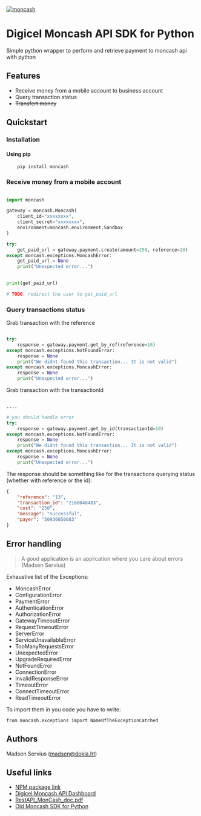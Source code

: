 [![moncash](https://sandbox.moncashbutton.digicelgroup.com/Moncash-middleware/resources/assets/images/MC_button.png)](https://sandbox.moncashbutton.digicelgroup.com/)

# Digicel Moncash API SDK for Python
Simple python wrapper to perform and retrieve payment to moncash api with python

## Features
- Receive money from a mobile account to business account 
- Query transaction status
- ~~Transfert money~~

## Quickstart 

### Installation

#### Using pip

```
    pip install moncash
```

### Receive money from a mobile account 
```python

import moncash 

gateway = moncash.Moncash(
    client_id="xxxxxxxx",
    client_secret="xxxxxxxx",
    environment=moncash.environment.Sandbox
)

try:
    get_paid_url = gateway.payment.create(amount=250, reference=10)
except moncash.exceptions.MoncashError:
    get_paid_url = None
    print("Unexpected error...")
    

print(get_paid_url)

# TODO: redirect the user to get_paid_url
```

### Query transactions status

Grab transaction with the reference

```python

try:
    response = gateway.payment.get_by_ref(reference=10)
except moncash.exceptions.NotFoundError:
    response = None
    print("We didnt found this transaction... It is not valid")
except moncash.exceptions.MoncashError:
    response = None
    print("Unexpected error...")

```

Grab transaction with the transactionId

```python

....

# you should handle error
try:
    response = gateway.payment.get_by_id(transactionId=10)
except moncash.exceptions.NotFoundError:
    response = None
    print("We didnt found this transaction... It is not valid")
except moncash.exceptions.MoncashError:
    response = None
    print("Unexpected error...")

```

The response should be something like for the transactions querying status (whether with reference or the id):

```json
{
    "reference": "13", 
    "transaction_id": "2160048483", 
    "cost": "250", 
    "message": "successful", 
    "payer": "50936050083"
}
```

## Error handling 

> A good application is an application where you care about errors
> (Madsen Servius)

Exhaustive list of the Exceptions:

* MoncashError 
* ConfigurationError 
* PaymentError
* AuthenticationError 
* AuthorizationError 
* GatewayTimeoutError 
* RequestTimeoutError
* ServerError
* ServiceUnavailableError
* TooManyRequestsError
* UnexpectedError
* UpgradeRequiredError
* NotFoundError
* ConnectionError 
* InvalidResponseError 
* TimeoutError
* ConnectTimeoutError
* ReadTimeoutError

To import them in you code you have to write:

    from moncash.exceptions import NameOfTheExceptionCatched


## Authors

Madsen Servius (madsen@dokla.ht)

## Useful links
- [NPM package link](https://www.npmjs.com/package/moncash)
- [Digicel Moncash API Dashboard](https://sandbox.moncashbutton.digicelgroup.com)
- [RestAPI_MonCash_doc.pdf](https://sandbox.moncashbutton.digicelgroup.com/Moncash-business/resources/doc/RestAPI_MonCash_doc.pdf)
- [Old Moncash SDK for Python](https://github.com/Lemayzeur/moncashify_sdk)

